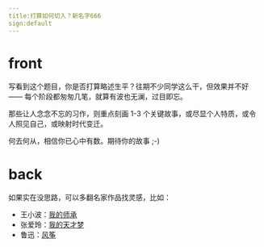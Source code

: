 ```yaml
---
title:打算如何切入？新名字666
sign:default
---
```


# front
写看到这个题目，你是否打算略述生平？往期不少同学这么干，但效果并不好 —— 每个阶段都匆匆几笔，就算有波也无澜，过目即忘。

那些让人念念不忘的习作，则重点刻画 1-3 个关键故事，或尽显个人特质，或令人照见自己，或映射时代变迁。

何去何从，相信你已心中有数。期待你的故事 ;-)


# back
如果实在没思路，可以多翻名家作品找灵感，比如：

- 王小波：[我的师承 ](http://note.openmindclub.com/essays/xiaobo105.html)
- 张爱玲：[我的天才梦](http://note.openmindclub.com/essays/ZAL-genius-dream.html) 
- 鲁迅：[风筝](http://note.openmindclub.com/essays/LX-kite.html)


